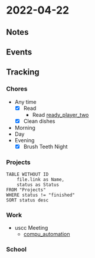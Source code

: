 # 2022-04-22
## Notes

## Events

## Tracking
### Chores
- Any time
	- [x] Read
		- Read [ready_player_two](../Media/Books/ready_player_two.md)
	- [x] Clean dishes
- Morning
- Day
- Evening
	- [x] Brush Teeth Night

### Projects
```dataview
TABLE WITHOUT ID
	file.link as Name,
	status as Status
FROM "Projects"
WHERE status != "finished"
SORT status desc
```

### Work
- uscc Meeting
	- [compu_automation](../Projects/compu_automation.md)

### School

